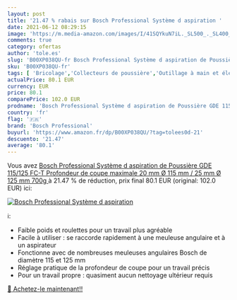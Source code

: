 ```yaml
---
layout: post
title: '21.47 % rabais sur Bosch Professional Système d aspiration '
date: 2021-06-12 08:29:15
image: 'https://m.media-amazon.com/images/I/41SQYkuN7iL._SL500_._SL400_.jpg'
comments: true
category: ofertas
author: 'tole.es'
slug: 'B00XP038QU-fr Bosch Professional Système d aspiration de Poussière GDE...'
sku: 'B00XP038QU-fr'
tags: [ 'Bricolage','Collecteurs de poussière','Outillage à main et électroportatif','Outillage électroportatif','bosch professional', ]
actualPrice: 80.1 EUR
currency: EUR
price: 80.1
comparePrice: 102.0 EUR
prodname: 'Bosch Professional Système d aspiration de Poussière GDE 115/125 FC-T  Profondeur de coupe maximale 20 mm  Ø 115 mm  / 25 mm  Ø 125 mm   700g '
country: 'fr'
flag: '🇫🇷'
brand: 'Bosch Professional'
buyurl: 'https://www.amazon.fr/dp/B00XP038QU/?tag=tolees0d-21'
descuento: '21.47'
average: '80.1'
---
```


Vous avez [Bosch Professional Système d aspiration de Poussière GDE 115/125 FC-T  Profondeur de coupe maximale 20 mm  Ø 115 mm  / 25 mm  Ø 125 mm   700g ](https://www.amazon.fr/dp/B00XP038QU/?tag=tolees0d-21)  à  21.47 % de réduction, prix final  80.1 EUR (original: 102.0 EUR) ici:

[![Bosch Professional Système d aspiration ](https://m.media-amazon.com/images/I/41SQYkuN7iL._SL500_._SL400_.jpg)](https://www.amazon.fr/dp/B00XP038QU/?tag=tolees0d-21)

ℹ️:

- Faible poids et roulettes pour un travail plus agréable
- Facile à utiliser : se raccorde rapidement à une meuleuse angulaire et à un aspirateur
- Fonctionne avec de nombreuses meuleuses angulaires Bosch de diamètre 115 et 125 mm
- Réglage pratique de la profondeur de coupe pour un travail précis
- Pour un travail propre : quasiment aucun nettoyage ultérieur requis

[🛒 Achetez-le maintenant!!](https://www.amazon.fr/dp/B00XP038QU/?tag=tolees0d-21)

